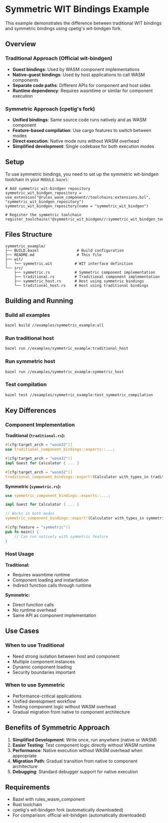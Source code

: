 # Symmetric WIT Bindings Example

This example demonstrates the difference between traditional WIT bindings and symmetric bindings using cpetig's wit-bindgen fork.

## Overview

### Traditional Approach (Official wit-bindgen)

- **Guest bindings**: Used by WASM component implementations
- **Native-guest bindings**: Used by host applications to call WASM components
- **Separate code paths**: Different APIs for component and host sides
- **Runtime dependency**: Requires wasmtime or similar for component execution

### Symmetric Approach (cpetig's fork)

- **Unified bindings**: Same source code runs natively and as WASM component
- **Feature-based compilation**: Use cargo features to switch between modes
- **Direct execution**: Native mode runs without WASM overhead
- **Simplified development**: Single codebase for both execution modes

## Setup

To use symmetric bindings, you need to set up the symmetric wit-bindgen toolchain in your `MODULE.bazel`:

```starlark
# Add symmetric wit-bindgen repository
symmetric_wit_bindgen_repository = use_extension("@rules_wasm_component//toolchains:extensions.bzl", "symmetric_wit_bindgen_repository")
symmetric_wit_bindgen_repository(name = "symmetric_wit_bindgen")

# Register the symmetric toolchain
register_toolchains("@symmetric_wit_bindgen//:symmetric_wit_bindgen_toolchain")
```

## Files Structure

```
symmetric_example/
├── BUILD.bazel                 # Build configuration
├── README.md                   # This file
├── wit/
│   └── symmetric.wit          # WIT interface definition
└── src/
    ├── symmetric.rs           # Symmetric component implementation
    ├── traditional.rs         # Traditional component implementation
    ├── symmetric_host.rs      # Host using symmetric bindings
    └── traditional_host.rs    # Host using traditional bindings
```

## Building and Running

### Build all examples

```bash
bazel build //examples/symmetric_example:all
```

### Run traditional host

```bash
bazel run //examples/symmetric_example:traditional_host
```

### Run symmetric host

```bash
bazel run //examples/symmetric_example:symmetric_host
```

### Test compilation

```bash
bazel test //examples/symmetric_example:test_symmetric_compilation
```

## Key Differences

### Component Implementation

**Traditional (`traditional.rs`):**

```rust
#[cfg(target_arch = "wasm32")]
use traditional_component_bindings::exports::...;

#[cfg(target_arch = "wasm32")]
impl Guest for Calculator { ... }

#[cfg(target_arch = "wasm32")]
traditional_component_bindings::export!(Calculator with_types_in traditional_component_bindings);
```

**Symmetric (`symmetric.rs`):**

```rust
use symmetric_component_bindings::exports::...;

impl Guest for Calculator { ... }

// Works in both modes
symmetric_component_bindings::export!(Calculator with_types_in symmetric_component_bindings);

#[cfg(feature = "symmetric")]
pub fn main() {
    // Can run natively with symmetric feature
}
```

### Host Usage

**Traditional:**

- Requires wasmtime runtime
- Component loading and instantiation
- Indirect function calls through runtime

**Symmetric:**

- Direct function calls
- No runtime overhead
- Same API as component implementation

## Use Cases

### When to use Traditional

- Need strong isolation between host and component
- Multiple component instances
- Dynamic component loading
- Security boundaries important

### When to use Symmetric

- Performance-critical applications
- Unified development workflow
- Testing component logic without WASM overhead
- Gradual migration from native to component architecture

## Benefits of Symmetric Approach

1. **Simplified Development**: Write once, run anywhere (native or WASM)
2. **Easier Testing**: Test component logic directly without WASM runtime
3. **Performance**: Native execution without WASM overhead when appropriate
4. **Migration Path**: Gradual transition from native to component architecture
5. **Debugging**: Standard debugger support for native execution

## Requirements

- Bazel with rules_wasm_component
- Rust toolchain
- cpetig's wit-bindgen fork (automatically downloaded)
- For comparison: official wit-bindgen (automatically downloaded)
